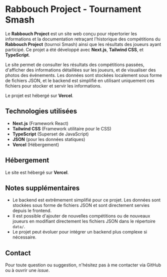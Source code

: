 # Rabbouch Project - Tournament Smash

Le **Rabbouch Project** est un site web conçu pour répertorier les informations et la documentation retraçant l'historique des compétitions du **Rabbouch Project** (tournoi Smash) ainsi que les résultats des joueurs ayant participé. Ce projet a été développé avec **Next.js**, **Tailwind CSS**, et **TypeScript**.

Le site permet de consulter les résultats des compétitions passées, d'afficher des informations détaillées sur les joueurs, et de visualiser des photos des événements. Les données sont stockées localement sous forme de fichiers JSON, et le backend est simplifié en utilisant uniquement ces fichiers pour stocker et servir les informations.

Le projet est hébergé sur **Vercel**.


## Technologies utilisées

- **Next.js** (Framework React)
- **Tailwind CSS** (Framework utilitaire pour le CSS)
- **TypeScript** (Superset de JavaScript)
- **JSON** (pour les données statiques)
- **Vercel** (Hébergement)

## Hébergement

Le site est hébergé sur **Vercel**.


## Notes supplémentaires

- Le backend est extrêmement simplifié pour ce projet. Les données sont stockées sous forme de fichiers JSON et sont directement servies depuis le frontend.
- Il est possible d'ajouter de nouvelles compétitions ou de nouveaux joueurs en modifiant directement les fichiers JSON dans le répertoire `data/`.
- Le projet peut évoluer pour intégrer un backend plus complexe si nécessaire.



## Contact

Pour toute question ou suggestion, n'hésitez pas à me contacter via GitHub ou à ouvrir une *issue*.
